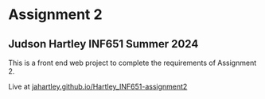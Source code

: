 # Assignment 2
## Judson Hartley INF651 Summer 2024

This is a front end web project to complete the requirements of Assignment 2.

Live at [jahartley.github.io/Hartley_INF651-assignment2](https://jahartley.github.io/Hartley_INF651-assignment2)